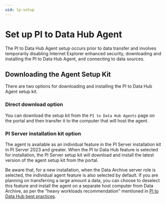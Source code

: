 ```yaml
---
uid: lp-setup
---
```


# Set up PI to Data Hub Agent

The PI to Data Hub Agent setup occurs prior to data transfer and involves temporarily disabling Internet Explorer enhanced security, downloading and installing the PI to Data Hub Agent, and connecting to data sources.

## Downloading the Agent Setup Kit

There are two options for downloading and installing the PI to Data Hub Agent setup kit.  

### Direct download option

You can download the setup kit from the `PI to Data Hub Agents` page on the portal and then transfer it to the computer that will host the agent.

### PI Server installation kit option

The agent is available as an individual feature in the PI Server installation kit in PI Server 2023 and greater. When the PI to Data Hub feature is selected for installation, the PI Server setup kit will download and install the latest version of the agent setup kit from the portal.  

Be aware that, for a new installation, when the Data Archive server role is selected, the individual agent feature is also selected by default. If you are planning on transferring a large amount a data, you can choose to deselect this feature and install the agent on a separate host computer from Data Archive, as per the "heavy workloads recommendation" mentioned in [PI to Data Hub best practices](PItoDH#pi-to-Data-Hub-best-practices).

